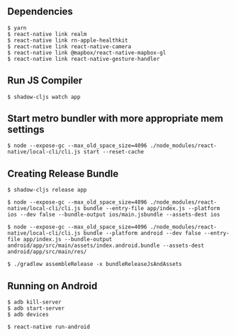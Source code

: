 
## Dependencies

    $ yarn
    $ react-native link realm
    $ react-native link rn-apple-healthkit
    $ react-native link react-native-camera
    $ react-native link @mapbox/react-native-mapbox-gl
    $ react-native link react-native-gesture-handler


## Run JS Compiler

    $ shadow-cljs watch app


## Start metro bundler with more appropriate mem settings

    $ node --expose-gc --max_old_space_size=4096 ./node_modules/react-native/local-cli/cli.js start --reset-cache


## Creating Release Bundle

    $ shadow-cljs release app

    $ node --expose-gc --max_old_space_size=4096 ./node_modules/react-native/local-cli/cli.js bundle --entry-file app/index.js --platform ios --dev false --bundle-output ios/main.jsbundle --assets-dest ios

    $ node --expose-gc --max_old_space_size=4096 ./node_modules/react-native/local-cli/cli.js bundle --platform android --dev false --entry-file app/index.js --bundle-output android/app/src/main/assets/index.android.bundle --assets-dest android/app/src/main/res/

    $ ./gradlew assembleRelease -x bundleReleaseJsAndAssets


## Running on Android

    $ adb kill-server
    $ adb start-server
    $ adb devices

    $ react-native run-android